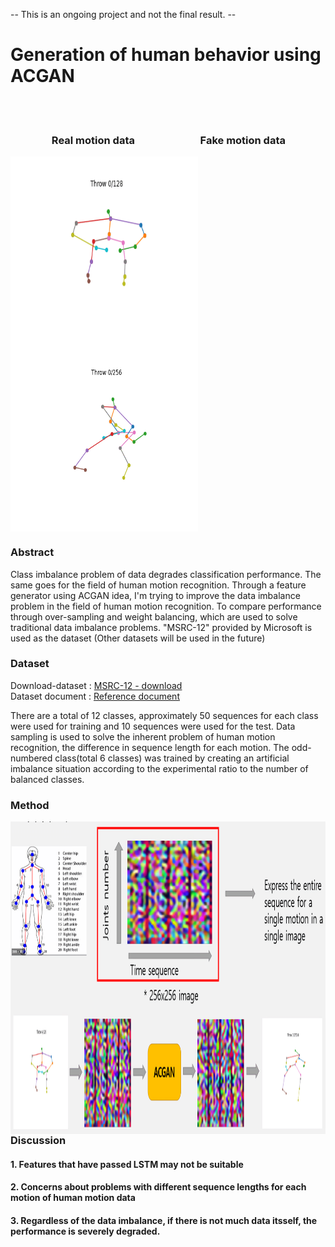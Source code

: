  -- This is an ongoing project and not the final result. --

<h1>Generation of human behavior using ACGAN</h1>

<br><br>
<h3>   &nbsp&nbsp&nbsp&nbsp &nbsp&nbsp&nbsp&nbsp&nbsp&nbsp&nbsp&nbsp &nbsp&nbsp Real motion data   
 &nbsp&nbsp&nbsp&nbsp &nbsp&nbsp&nbsp&nbsp&nbsp&nbsp&nbsp&nbsp&nbsp&nbsp&nbsp&nbsp&nbsp&nbsp &nbsp&nbsp&nbsp&nbsp&nbsp  Fake motion data </h3>
<p>
<img src="https://github.com/seungjae-won/Generation-of-human-behavior-using-ACGAN/blob/master/ex_result/ACGAN/figure/real_motion_data.gif" align="left" height="300" width="300" >
<img src="https://github.com/seungjae-won/Generation-of-human-behavior-using-ACGAN/blob/master/ex_result/ACGAN/figure/fake_motion_data.gif" align="middle" height="300" width="300" >
 </p>

<h3>Abstract</h3>
Class imbalance problem of data degrades classification performance. The same goes for the field of human motion recognition. Through a feature generator using ACGAN idea, I'm trying to improve the data imbalance problem in the field of human motion recognition. To compare performance through over-sampling and weight balancing, which are used to solve traditional data imbalance problems. "MSRC-12" provided by Microsoft is used as the dataset (Other datasets will be used in the future)


### Dataset
Download-dataset : [MSRC-12 - download](https://www.microsoft.com/en-us/download/details.aspx?id=52283) <br>
Dataset document : [Reference document](https://nanopdf.com/download/this-document-microsoft-research_pdf)

There are a total of 12 classes, approximately 50 sequences for each class were used for training and 10 sequences were used for the test. Data sampling is used to solve the inherent problem of human motion recognition, the difference in sequence length for each motion. The odd-numbered class(total 6 classes) was trained by creating an artificial imbalance situation according to the experimental ratio to the number of balanced classes. 


### Method
<p>
<img src="https://github.com/seungjae-won/Generation-of-human-behavior-using-ACGAN/blob/master/figure/method_figure.PNG" align="left" height="300" width="800" >
<img src="https://github.com/seungjae-won/Generation-of-human-behavior-using-ACGAN/blob/master/figure/method_figure2.PNG" align="left" height="200" width="800" >
<br>
 </p>
 
<h3>Discussion</h3>
<h4>1. Features that have passed LSTM may not be suitable</h4>
<h4>2. Concerns about problems with different sequence lengths for each motion of human motion data</h4>
<h4>3. Regardless of the data imbalance, if there is not much data itsself, the performance is severely degraded.</h4>
